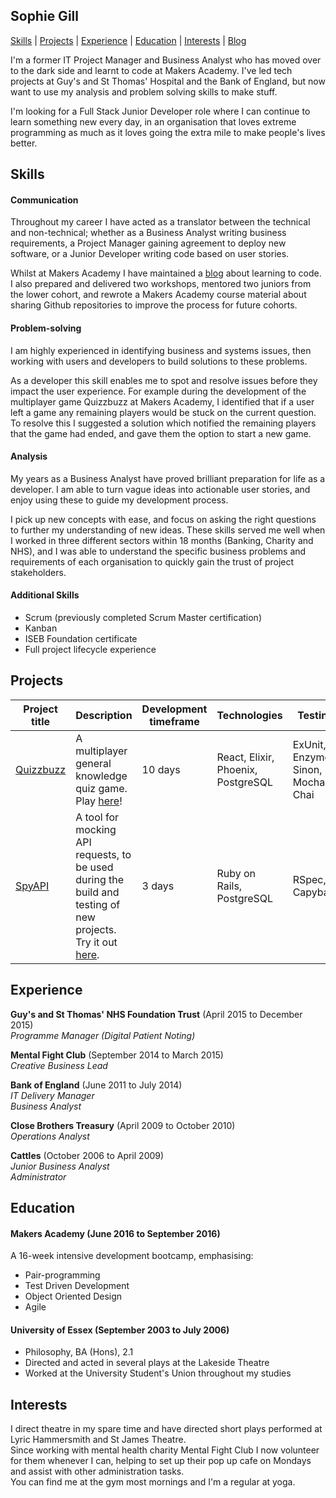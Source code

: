 ## Sophie Gill

[Skills](#skills) | [Projects](#projects) | [Experience](#experience) | [Education](#education) | [Interests](#interests) | [Blog](http://sophgill.wordpress.com)

I'm a former IT Project Manager and Business Analyst who has moved over to the dark side and learnt to code at Makers Academy. I've led tech projects at Guy's and St Thomas' Hospital and the Bank of England, but now want to use my analysis and problem solving skills to make stuff.

  I'm looking for a Full Stack Junior Developer role where I can continue to learn something new every day, in an organisation that loves extreme programming as much as it loves going the extra mile to make people's lives better.

## Skills

#### Communication

Throughout my career I have acted as a translator between the technical and non-technical; whether as a Business Analyst writing business requirements, a Project Manager gaining agreement to deploy new software, or a Junior Developer writing code based on user stories.

Whilst at Makers Academy I have maintained a [blog](http://sophgill.wordpress.com) about learning to code. I also prepared and delivered two workshops, mentored two juniors from the lower cohort, and rewrote a Makers Academy course material about sharing Github repositories to improve the process for future cohorts.

#### Problem-solving

I am highly experienced in identifying business and systems issues, then working with users and developers to build solutions to these problems.

As a developer this skill enables me to spot and resolve issues before they impact the user experience. For example during the development of the multiplayer game Quizzbuzz at Makers Academy, I identified that if a user left a game any remaining players would be stuck on the current question. To resolve this I suggested a solution which notified the remaining players that the game had ended, and gave them the option to start a new game.

#### Analysis

My years as a Business Analyst have proved brilliant preparation for life as a developer. I am able to turn vague ideas into actionable user stories, and enjoy using these to guide my development process.

I pick up new concepts with ease, and focus on asking the right questions to further my understanding of new ideas. These skills served me well when I worked in three different sectors within 18 months (Banking, Charity and NHS), and I was able to understand the specific business problems and requirements of each organisation to quickly gain the trust of project stakeholders.

#### Additional Skills

- Scrum (previously completed Scrum Master certification)
- Kanban
- ISEB Foundation certificate
- Full project lifecycle experience


## Projects

Project title  | Description  									| Development timeframe | Technologies | Testing
------------- | ------------------------------	| ------------- |------------- |---------
[Quizzbuzz](https://github.com/quizzbuzz/quizzbuzz) | A multiplayer general knowledge quiz game. Play [here](https://qzbz.herokuapp.com)! | 10 days | React, Elixir, Phoenix, PostgreSQL| ExUnit, Enzyme, Sinon, Mocha, Chai
[SpyAPI](https://github.com/spyAPI/spyAPI) | A tool for mocking API requests, to be used during the build and testing of new projects. Try it out [here](https://spy-api.herokuapp.com). | 3 days | Ruby on Rails, PostgreSQL | RSpec, Capybara


## Experience

**Guy's and St Thomas' NHS Foundation Trust** (April 2015 to December 2015)    
*Programme Manager (Digital Patient Noting)*  

**Mental Fight Club** (September 2014 to March 2015)   
*Creative Business Lead*

**Bank of England** (June 2011 to July 2014)  
*IT Delivery Manager*  
*Business Analyst*

**Close Brothers Treasury** (April 2009 to October 2010)   
*Operations Analyst*

**Cattles** (October 2006 to April 2009)   
*Junior Business Analyst*  
*Administrator*

## Education

#### Makers Academy (June 2016 to September 2016)

A 16-week intensive development bootcamp, emphasising:
- Pair-programming
- Test Driven Development
- Object Oriented Design
- Agile

#### University of Essex (September 2003 to July 2006)

- Philosophy, BA (Hons), 2.1
- Directed and acted in several plays at the Lakeside Theatre
- Worked at the University Student's Union throughout my studies

## Interests

I direct theatre in my spare time and have directed short plays performed at Lyric Hammersmith and St James Theatre.   
Since working with mental health charity Mental Fight Club I now volunteer for them whenever I can, helping to set up their pop up cafe on Mondays and assist with other administration tasks.   
You can find me at the gym most mornings and I'm a regular at yoga.
